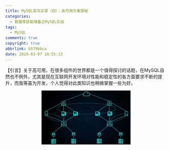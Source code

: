 ```yaml
---
title: MySQL菜鸟实录（四）：高可用方案探秘
categories:
  - 数据库技能储备之MySQL实战
tags:
  - MySQL
comments: true
copyright: true
abbrlink: b579bbca
date: 2019-03-07 10:55:13
---
```

【引言】关于高可用，在很多组件的世界都是一个值得探讨的话题，在MySQL自然也不例外，尤其是现在互联网开发环境对性能和稳定性的各方面要求不断的提升，而我等虽为开发，个人觉得对此类知识也稍微掌握一些为好。
<div align=center><img src="https://github.com/ttfisher/images/raw/master/public/000030.jpg" width="55%"/></div>
<!-- more -->
